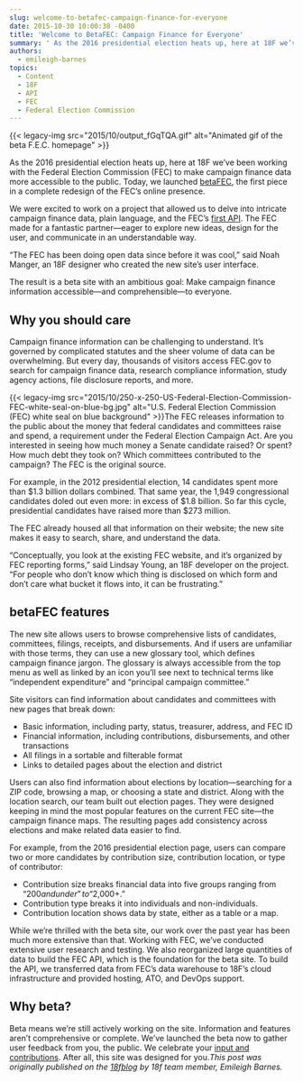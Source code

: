 ```yaml
---
slug: welcome-to-betafec-campaign-finance-for-everyone
date: 2015-10-30 10:00:38 -0400
title: 'Welcome to BetaFEC: Campaign Finance for Everyone'
summary: ' As the 2016 presidential election heats up, here at 18F we’ve been working with the Federal Election Commission (FEC) to make campaign finance data more accessible to the public. Today, we launched betaFEC, the first piece in a complete redesign of the FEC’s online'
authors:
  - emileigh-barnes
topics:
  - Content
  - 18F
  - API
  - FEC
  - Federal Election Commission
---
```


{{< legacy-img src="2015/10/output_fGqTQA.gif" alt="Animated gif of the beta F.E.C. homepage" >}}

As the 2016 presidential election heats up, here at 18F we’ve been working with the Federal Election Commission (FEC) to make campaign finance data more accessible to the public. Today, we launched [betaFEC](https://beta.fec.gov/), the first piece in a complete redesign of the FEC’s online presence.

We were excited to work on a project that allowed us to delve into intricate campaign finance data, plain language, and the FEC’s [first API](https://18f.gsa.gov/2015/07/08/openfec-api/). The FEC made for a fantastic partner—eager to explore new ideas, design for the user, and communicate in an understandable way.

“The FEC has been doing open data since before it was cool,” said Noah Manger, an 18F designer who created the new site’s user interface.

The result is a beta site with an ambitious goal: Make campaign finance information accessible—and comprehensible—to everyone.

## Why you should care

Campaign finance information can be challenging to understand. It’s governed by complicated statutes and the sheer volume of data can be overwhelming. But every day, thousands of visitors access FEC.gov to search for campaign finance data, research compliance information, study agency actions, file disclosure reports, and more.

{{< legacy-img src="2015/10/250-x-250-US-Federal-Election-Commission-FEC-white-seal-on-blue-bg.jpg" alt="U.S. Federal Election Commission (FEC) white seal on blue background" >}}The FEC releases information to the public about the money that federal candidates and committees raise and spend, a requirement under the Federal Election Campaign Act. Are you interested in seeing how much money a Senate candidate raised? Or spent? How much debt they took on? Which committees contributed to the campaign? The FEC is the original source.

For example, in the 2012 presidential election, 14 candidates spent more than $1.3 billion dollars combined. That same year, the 1,949 congressional candidates doled out even more: in excess of $1.8 billion. So far this cycle, presidential candidates have raised more than $273 million.

The FEC already housed all that information on their website; the new site makes it easy to search, share, and understand the data.

“Conceptually, you look at the existing FEC website, and it’s organized by FEC reporting forms,” said Lindsay Young, an 18F developer on the project. “For people who don’t know which thing is disclosed on which form and don’t care what bucket it flows into, it can be frustrating.”

## betaFEC features

The new site allows users to browse comprehensive lists of candidates, committees, filings, receipts, and disbursements. And if users are unfamiliar with those terms, they can use a new glossary tool, which defines campaign finance jargon. The glossary is always accessible from the top menu as well as linked by an icon you’ll see next to technical terms like “independent expenditure” and “principal campaign committee.”

Site visitors can find information about candidates and committees with new pages that break down:

  * Basic information, including party, status, treasurer, address, and FEC ID
  * Financial information, including contributions, disbursements, and other transactions
  * All filings in a sortable and filterable format
  * Links to detailed pages about the election and district

Users can also find information about elections by location—searching for a ZIP code, browsing a map, or choosing a state and district. Along with the location search, our team built out election pages. They were designed keeping in mind the most popular features on the current FEC site—the campaign finance maps. The resulting pages add consistency across elections and make related data easier to find.

For example, from the 2016 presidential election page, users can compare two or more candidates by contribution size, contribution location, or type of contributor:

  * Contribution size breaks financial data into five groups ranging from “$200 and under” to “$2,000+.”
  * Contribution type breaks it into individuals and non-individuals.
  * Contribution location shows data by state, either as a table or a map.

While we’re thrilled with the beta site, our work over the past year has been much more extensive than that. Working with FEC, we’ve conducted extensive user research and testing. We also reorganized large quantities of data to build the FEC API, which is the foundation for the beta site. To build the API, we transferred data from FEC’s data warehouse to 18F’s cloud infrastructure and provided hosting, ATO, and DevOps support.

## Why beta?

Beta means we’re still actively working on the site. Information and features aren’t comprehensive or complete. We’ve launched the beta now to gather user feedback from you, the public. We celebrate your [input and contributions](https://github.com/18F/FEC). After all, this site was designed for you._This post was originally published on the [18fblog](https://18f.gsa.gov/2015/10/29/welcome-to-betafec/) by 18f team member, Emileigh Barnes._